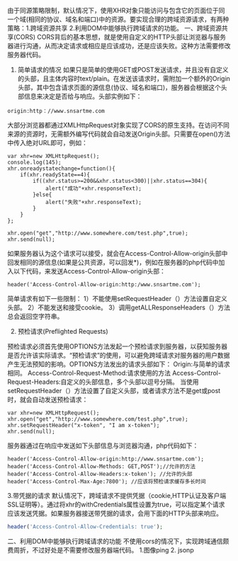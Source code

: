 ﻿由于同源策略限制，默认情况下，使用XHR对象只能访问与包含它的页面位于同一个域(相同的协议、域名和端口)中的资源。要实现合理的跨域资源请求，有两种策略：1.跨域资源共享 2.利用DOM中能够执行跨域请求的功能。
一、跨域资源共享(CORS)
CORS背后的基本思想，就是使用自定义的HTTP头部让浏览器与服务器进行沟通，从而决定请求或相应是应该成功，还是应该失败。这种方法需要修改服务器代码。
1. 简单请求的情况
如果只是简单的使用GET或POST发送请求，并且没有自定义的头部，且主体内容时text/plain。在发送该请求时，需附加一个额外的Origin头部，其中包含请求页面的源信息(协议、域名和端口)，服务器会根据这个头部信息来决定是否给与响应。头部实例如下：
```
origin:http：//www.snsartme.com
```
大部分浏览器都通过XMLHttpRequest对象实现了CORS的原生支持。在访问不同来源的资源时，无需额外编写代码就会自动发送Origin头部。只需要在open()方法中传入绝对URL即可，例如：

```
var xhr=new XMLHttpRequest();
console.log(145);
xhr.onreadystatechange=function(){
	if(xhr.readyState==4){
		if((xhr.status>=200&&xhr.status<300)||xhr.status==304){
			alert("成功"+xhr.responseText);
		}else{
			alert("失败"+xhr.responseText);
		}
	}	
};
			
xhr.open("get","http://www.somewhere.com/test.php",true);
xhr.send(null);
```
如果服务器认为这个请求可以接受，就会在Access-Control-Allow-origin头部中回发相同的源信息(如果是公共资源，可以回发*)，例如在服务器的php代码中加入以下代码，来发送Access-Control-Allow-origin头部：
```
header('Access-Control-Allow-origin:http:/www.snsartme.com');
```
简单请求有如下一些限制：
1）不能使用setRequestHeader（）方法设置自定义头部。
2）不能发送和接受cookie。
3）调用getALLResponseHeaders（）方法总会返回空字符串。

2. 预检请求(Preflighted Requests)

预检请求必须首先使用OPTIONS方法发起一个预检请求到服务器，以获知服务器是否允许该实际请求。“预检请求”的使用，可以避免跨域请求对服务器的用户数据产生无法预知的影响。OPTIONS方法发出的请求头部如下：
Origin:与简单的请求相同。
Access-Control-Request-Method:请求使用的方法
Access-Control-Request-Headers:自定义的头部信息，多个头部以逗号分隔。
当使用setRequestHeader（）方法设置了自定义头部，或者请求方法不是get或post时，就会自动发送预检请求：
```
var xhr=new XMLHttpRequest();
xhr.open("get","http://www.somewhere.com/test.php",true);
xhr.setRequestHeader("x-token", "I am x-token");
xhr.send(null);
```
服务器通过在响应中发送如下头部信息与浏览器沟通，php代码如下：
```
header('Access-Control-Allow-origin:http://www.snsartme.com');
header('Access-Control-Allow-Methods: GET,POST');//允许的方法 
header('Access-Control-Allow-Headers:x-token'); //允许的头部
header('Access-Control-Max-Age:7800'); //应该将预检请求缓存多长时间
```

3.带凭据的请求
默认情况下，跨域请求不提供凭据（cookie,HTTP认证及客户端SSL证明等）。通过将xhr的withCredentials属性设置为true，可以指定某个请求应该发送凭据。如果服务器接送带凭据的请求，会用下面的HTTP头部来响应。
```php
header('Access-Control-Allow-Credentials: true'); 
```
二、利用DOM中能够执行跨域请求的功能
不使用cors的情况下，实现跨域通信颇费周折，不过好处是不需要修改服务器端代码。
1.图像ping
2. jsonp



